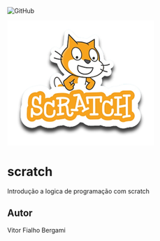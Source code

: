 ![GitHub](https://img.shields.io/github/license/vitorfb33/scratch?style=flat-square)

![Scratch](https://github.com/vitorfb33/scratch/blob/main/assets/icons/scratch.png)

# scratch
Introdução a logica de programação com scratch
## Autor 
Vitor Fialho Bergami
